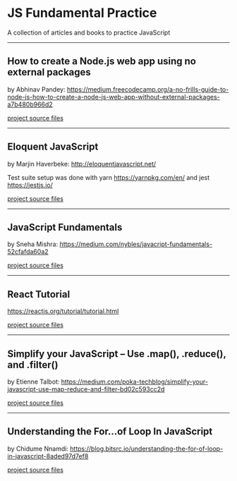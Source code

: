 # JS Fundamental Practice

A collection of articles and books to practice JavaScript

---

## How to create a Node.js web app using no external packages
by Abhinav Pandey: https://medium.freecodecamp.org/a-no-frills-guide-to-node-js-how-to-create-a-node-js-web-app-without-external-packages-a7b480b966d2

[project source files](/src/create_nodejs_app_no_packages/)

---

## Eloquent JavaScript
by Marjin Haverbeke: http://eloquentjavascript.net/

Test suite setup was done with yarn https://yarnpkg.com/en/ and jest https://jestjs.io/

[project source files](/src/eloquent_javascript/)

---

## JavaScript Fundamentals
by Sneha Mishra: https://medium.com/nybles/javacript-fundamentals-52cfafda60a2

[project source files](/src/javascript_fundamentals/)

---

## React Tutorial
https://reactjs.org/tutorial/tutorial.html

[project source files](/src/react-tutorial/)

---

## Simplify your JavaScript – Use .map(), .reduce(), and .filter()
by Etienne Talbot: https://medium.com/poka-techblog/simplify-your-javascript-use-map-reduce-and-filter-bd02c593cc2d

[project source files](/src/simplify_js_map_reduce_filter/)

---

## Understanding the For…of Loop In JavaScript
by Chidume Nnamdi: https://blog.bitsrc.io/understanding-the-for-of-loop-in-javascript-8aded97d7ef8

[project source files](/src/understanding_the_for_of_loop/)